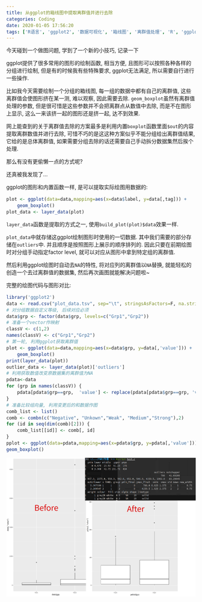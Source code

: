 ```yaml
---
title: 从ggplot的箱线图中提取离群值并进行去除
categories: Coding
date: 2020-01-05 17:56:20
tags: ['R语言', 'ggplot2', '数据可视化', '箱线图', '离群值处理', 'R', 'ggplot']
---
```


今天碰到一个做图问题, 学到了一个新的小技巧, 记录一下
<!-- 摘要部分 -->
<!-- more -->

ggplot提供了很多常用的图形的绘制函数, 相当方便, 且图形可以按照各种各样的分组进行绘制, 但是有的时候我有些特殊要求, ggplot无法满足, 所以需要自行进行一些操作.

比如我今天需要绘制一个分组的箱线图, 每一组的数据中都有自己的离群值, 这些离群值会使图形挤在某一测, 难以观察, 因此需要去除. `geom_boxplot`虽然有离群值处理的参数, 但是很可惜是这些参数并不会把离群点从数值中去除, 而是不在图形上显示, 这么一来该挤一起的图形还是挤一起, 达不到效果.

网上能查到的关于离群值去除的方案最多是利用内置`boxplot`函数里面`$out`的内容提取离群数值并进行去除, 可惜不巧的是这这种方案似乎不能分组给出离群值结果, 它给的是总体离群值, 如果需要分组去除的话还需要自己手动拆分数据集然后挨个处理.

那么有没有更偷懒一点的方式呢?

还真被我发现了...

ggplot的图形和内置函数一样, 是可以提取实际绘图用数据的:

```r
plot <- ggplot(data=data,mapping=aes(x=data$label, y=data[,tag])) +
    geom_boxplot()
plot_data <- layer_data(plot)
```

`layer_data`函数是提取的方式之一, 使用`build_plot(plot)$data`效果一样. 

`plot_data`中就存储这ggplot绘制图形时使用的一切数据. 其中我们需要的部分存储在`outliers`中. 并且顺序是按照图形上展示的顺序排列的. 因此只要在前期绘图时对分组手动指定factor level, 就可以对应从图形中拿到特定组的离群值.

然后利用ggplot绘图时自动去`NA`的特性, 将对应列的离群值以`NA`替换, 就能轻松的创造一个去过离群值的数据集, 然后再次画图就能解决问题啦~

完整的绘图代码与图形对比:

```r
library('ggplot2')
data <- read.csv("plot_data.tsv", sep="\t", stringsAsFactors=F, na.strings = '.')
# 对分组数据自定义等级, 后续对应必须
data$grp <- factor(data$grp, levels=c("Grp1","Grp2"))
# 准备一个vector作映射
classV <- c(1,2)
names(classV) <- c("Grp1","Grp2")
# 第一轮, 利用ggplot获取离群值
plot <- ggplot(data=data,mapping=aes(x=data$grp, y=data[,'value'])) +
    geom_boxplot()
print(layer_data(plot))
outlier_data <- layer_data(plot)['outliers']
# 利用获取数值改变原数据集的离群值为NA
pdata<-data
for (grp in names(classV)) {
    pdata[pdata$grp==grp,  'value'] <- replace(pdata[pdata$grp==grp, 'value'], pdata[pdata$grp==grp,  'value'] %in% outlier_data[classV[grp], ][[1]], NA)
}
# 准备比较组向量, 利用变更后的和数据作图
comb_list <- list()
comb <- combn(c("Negative", "Unkown","Weak", "Medium","Strong"),2)
for (id in seq(dim(comb)[2])) {
    comb_list[[id]] <- comb[, id]
}
pplot <- ggplot(data=pdata,mapping=aes(x=pdata$grp, y=pdata[,'value'])) +
geom_boxplot()
```

![display_boxplot.png](https://raw.githubusercontent.com/SilenWang/Gallary/master/display_boxplot.png)
